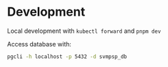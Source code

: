 # Development

Local development with `kubectl forward` and `pnpm dev`

Access database with:

```bash
pgcli -h localhost -p 5432 -d svmpsp_db
```
